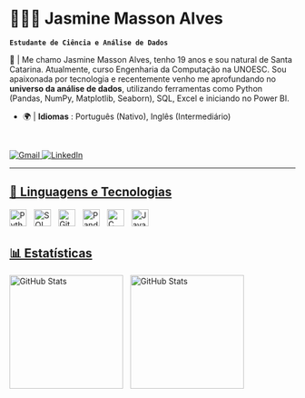 # 👩🏻‍💻 Jasmine Masson Alves

**`Estudante de Ciência e Análise de Dados`**

📌 | Me chamo Jasmine Masson Alves, tenho 19 anos e sou natural de Santa Catarina. Atualmente, curso Engenharia da Computação na UNOESC. Sou apaixonada por tecnologia e recentemente venho me aprofundando no **universo da análise de dados**, utilizando ferramentas como Python (Pandas, NumPy, Matplotlib, Seaborn), SQL, Excel e iniciando no Power BI. 

- 🌍 | **Idiomas** : Português (Nativo), Inglês (Intermediário)  

<br/>

<p align="left">
    <a href="mailto:jascpz.tec@gmail.com">
        <img 
            alt="Gmail" 
            title="Meu Gmail" 
            src="https://custom-icon-badges.demolab.com/badge/-jascpz.tec@gmail.com-red?style=for-the-badge&logo=mention&logoColor=white"
        />
        </a>
    <a href="https://www.linkedin.com/in/jasmine-masson-alves/">
        <img 
            alt="LinkedIn" 
            title="Meu LinkedIn" 
            src="https://custom-icon-badges.demolab.com/badge/-Meu%20LinkedIn%20-blue?style=for-the-badge&logo=workflow&logoColor=white"
        />
</p>

---

## 🤖 Linguagens e Tecnologias 

<img 
    align="left" 
    alt="Python"
    title="Python" 
    width="30px" 
    style="padding-right: 10px;" 
    src="https://cdn.jsdelivr.net/gh/devicons/devicon@latest/icons/python/python-original.svg" 
/>
<img 
    align="left" 
    alt="SQL" 
    title="SQL"
    width="30px" 
    style="padding-right: 10px;" 
    src="https://cdn.jsdelivr.net/gh/devicons/devicon@latest/icons/mysql/mysql-original-wordmark.svg"
/>
<img 
    align="left" 
    alt="Git" 
    title="Git"
    width="30px" 
    style="padding-right: 10px;" 
    src="https://cdn.jsdelivr.net/gh/devicons/devicon@latest/icons/git/git-original.svg" 
/>
<img 
    align="left" 
    alt="Pandas" 
    title="Pandas"
    width="30px" 
    style="padding-right: 10px;" 
    src="https://cdn.jsdelivr.net/gh/devicons/devicon@latest/icons/pandas/pandas-original.svg"
/>
<img 
    align="left" 
    alt="C" 
    title="C"
    width="30px" 
    style="padding-right: 10px;" 
    src="https://cdn.jsdelivr.net/gh/devicons/devicon@latest/icons/c/c-original.svg" 
/>
<img 
    align="left" 
    alt="Java" 
    title="Java"
    width="30px" 
    style="padding-right: 10px;" 
    src="https://cdn.jsdelivr.net/gh/devicons/devicon@latest/icons/java/java-original.svg" 
/>
<br/>
<br/>

## 📊 Estatísticas
<p>
  <img 
    align="left" 
    alt="GitHub Stats" 
    height="200" 
    style="padding-right: 10px;" 
    src="https://github-readme-stats.vercel.app/api?username=JasmineAlves&show_icons=true&theme=radical&include_all_commits=true&locale=pt-br" 
  />

<img 
      align="left" 
      alt="GitHub Stats" 
      height="200" 
      src="https://github-readme-stats.vercel.app/api/top-langs/?username=JasmineAlves&theme=radical&layout=compact&custom_title=Tecnologias&langs_count=9" 
  />

</p>

